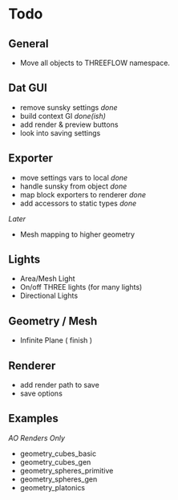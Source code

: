 
# Todo

## General
- Move all objects to THREEFLOW namespace.

## Dat GUI

- remove sunsky settings *done*
- build context GI *done(ish)*
- add render & preview buttons
- look into saving settings

## Exporter

- move settings vars to local *done*
- handle sunsky from object *done*
- map block exporters to renderer *done*
- add accessors to static types *done*

*Later*

- Mesh mapping to higher geometry

## Lights

- Area/Mesh Light
- On/off THREE lights (for many lights)
- Directional Lights

## Geometry / Mesh
- Infinite Plane ( finish )

## Renderer
- add render path to save
- save options

## Examples

*AO Renders Only*

- geometry_cubes_basic
- geometry_cubes_gen
- geometry_spheres_primitive
- geometry_spheres_gen
- geometry_platonics

